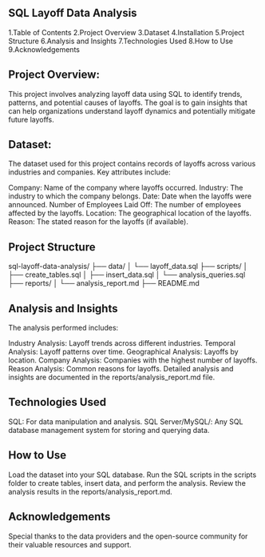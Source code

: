 ## SQL Layoff Data Analysis

1.Table of Contents
2.Project Overview
3.Dataset
4.Installation
5.Project Structure
6.Analysis and Insights
7.Technologies Used
8.How to Use
9.Acknowledgements

## Project Overview:

This project involves analyzing layoff data using SQL to identify trends, patterns, and potential causes of layoffs. The goal is to gain insights that can help organizations understand layoff dynamics and potentially mitigate future layoffs.

## Dataset:
The dataset used for this project contains records of layoffs across various industries and companies. Key attributes include:

Company: Name of the company where layoffs occurred.
Industry: The industry to which the company belongs.
Date: Date when the layoffs were announced.
Number of Employees Laid Off: The number of employees affected by the layoffs.
Location: The geographical location of the layoffs.
Reason: The stated reason for the layoffs (if available).

## Project Structure

sql-layoff-data-analysis/
├── data/
│   └── layoff_data.sql
├── scripts/
│   ├── create_tables.sql
│   ├── insert_data.sql
│   └── analysis_queries.sql
├── reports/
│   └── analysis_report.md
├── README.md


## Analysis and Insights

The analysis performed includes:

Industry Analysis: Layoff trends across different industries.
Temporal Analysis: Layoff patterns over time.
Geographical Analysis: Layoffs by location.
Company Analysis: Companies with the highest number of layoffs.
Reason Analysis: Common reasons for layoffs.
Detailed analysis and insights are documented in the reports/analysis_report.md file.

## Technologies Used

SQL: For data manipulation and analysis.
SQL Server/MySQL/: Any SQL database management system for storing and querying data.

## How to Use
Load the dataset into your SQL database.
Run the SQL scripts in the scripts folder to create tables, insert data, and perform the analysis.
Review the analysis results in the reports/analysis_report.md.

## Acknowledgements

Special thanks to the data providers and the open-source community for their valuable resources and support.